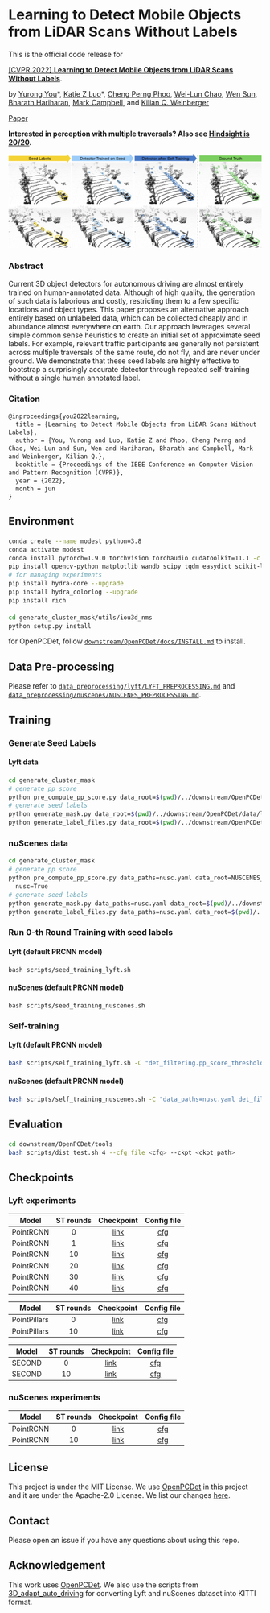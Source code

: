 # Learning to Detect Mobile Objects from LiDAR Scans Without Labels

This is the official code release for

[[CVPR 2022] **Learning to Detect Mobile Objects from LiDAR Scans Without Labels**](https://arxiv.org/pdf/2203.15882.pdf).

by [Yurong You](https://yurongyou.com/)\*, [Katie Z Luo](https://www.cs.cornell.edu/~katieluo/)\*, [Cheng Perng Phoo](https://www.cs.cornell.edu/~cpphoo/), [Wei-Lun Chao](https://sites.google.com/view/wei-lun-harry-chao), [Wen Sun](https://wensun.github.io/), [Bharath Hariharan](http://home.bharathh.info/), [Mark Campbell](https://research.cornell.edu/researchers/mark-campbell), and [Kilian Q. Weinberger](https://www.cs.cornell.edu/~kilian/)

[Paper](https://arxiv.org/pdf/2203.15882.pdf)

**Interested in perception with multiple traversals? Also see [Hindsight is 20/20](https://github.com/YurongYou/Hindsight).**

![Figure](figures/banner.jpg)

### Abstract
Current 3D object detectors for autonomous driving are almost entirely trained on human-annotated data. Although of high quality, the generation of such data is laborious and costly, restricting them to a few specific locations and object types. This paper proposes an alternative approach entirely based on unlabeled data, which can be collected cheaply and in abundance almost everywhere on earth. Our approach leverages several simple common sense heuristics to create an initial set of approximate seed labels. For example, relevant traffic participants are generally not persistent across multiple traversals of the same route, do not fly, and are never under ground. We demonstrate that these seed labels are highly effective to bootstrap a surprisingly accurate detector through repeated self-training without a single human annotated label.

### Citation
```
@inproceedings{you2022learning,
  title = {Learning to Detect Mobile Objects from LiDAR Scans Without Labels},
  author = {You, Yurong and Luo, Katie Z and Phoo, Cheng Perng and Chao, Wei-Lun and Sun, Wen and Hariharan, Bharath and Campbell, Mark and Weinberger, Kilian Q.},
  booktitle = {Proceedings of the IEEE Conference on Computer Vision and Pattern Recognition (CVPR)},
  year = {2022},
  month = jun
}
```

## Environment
```bash
conda create --name modest python=3.8
conda activate modest
conda install pytorch=1.9.0 torchvision torchaudio cudatoolkit=11.1 -c pytorch -c nvidia
pip install opencv-python matplotlib wandb scipy tqdm easydict scikit-learn pyquaternion pillow==8.3.2
# for managing experiments
pip install hydra-core --upgrade
pip install hydra_colorlog --upgrade
pip install rich

cd generate_cluster_mask/utils/iou3d_nms
python setup.py install
```
for OpenPCDet, follow [`downstream/OpenPCDet/docs/INSTALL.md`](downstream/OpenPCDet/docs/INSTALL.md) to install.

## Data Pre-processing
Please refer to [`data_preprocessing/lyft/LYFT_PREPROCESSING.md`](data_preprocessing/lyft/LYFT_PREPROCESSING.md) and
[`data_preprocessing/nuscenes/NUSCENES_PREPROCESSING.md`](data_preprocessing/nuscenes/NUSCENES_PREPROCESSING.md).

## Training
### Generate Seed Labels
#### Lyft data
```bash
cd generate_cluster_mask
# generate pp score
python pre_compute_pp_score.py data_root=$(pwd)/../downstream/OpenPCDet/data/lyft/training
# generate seed labels
python generate_mask.py data_root=$(pwd)/../downstream/OpenPCDet/data/lyft/training
python generate_label_files.py data_root=$(pwd)/../downstream/OpenPCDet/data/lyft/training
```
### nuScenes data
```bash
cd generate_cluster_mask
# generate pp score
python pre_compute_pp_score.py data_paths=nusc.yaml data_root=NUSCENES_KITTI_FORMAT_20HZ/training \
  nusc=True
# generate seed labels
python generate_mask.py data_paths=nusc.yaml data_root=$(pwd)/../downstream/OpenPCDet/data/nuscenes_boston/training plane_estimate.max_hs=-1.3
python generate_label_files.py data_paths=nusc.yaml data_root=$(pwd)/../downstream/OpenPCDet/data/nuscenes_boston/training image_shape="[900, 1600]"
```

### Run 0-th Round Training with seed labels
#### Lyft (default PRCNN model)
```
bash scripts/seed_training_lyft.sh
```
#### nuScenes (default PRCNN model)
```
bash scripts/seed_training_nuscenes.sh
```

### Self-training
#### Lyft (default PRCNN model)
```bash
bash scripts/self_training_lyft.sh -C "det_filtering.pp_score_threshold=0.7 det_filtering.pp_score_percentile=20 data_paths.bbox_info_save_dst=null"
```
#### nuScenes (default PRCNN model)
```bash
bash scripts/self_training_nuscenes.sh -C "data_paths=nusc.yaml det_filtering.pp_score_threshold=0.7 det_filtering.pp_score_percentile=20 data_paths.bbox_info_save_dst=null calib_path=$(pwd)/downstream/OpenPCDet/data/nuscenes_boston/training/calib ptc_path=$(pwd)/downstream/OpenPCDet/data/nuscenes_boston/training/velodyne image_shape=[900,1600]"
```

## Evaluation
```bash
cd downstream/OpenPCDet/tools
bash scripts/dist_test.sh 4 --cfg_file <cfg> --ckpt <ckpt_path>
```

## Checkpoints
### Lyft experiments
| Model | ST rounds | Checkpoint  | Config file |
| ----- | :----:  | :----: | :----: |
| PointRCNN | 0 | [link](https://drive.google.com/file/d/1Ybgks4g0u3hl54n4nWmttPAmsrdbiS0l/view?usp=sharing) | [cfg](downstream/OpenPCDet/tools/cfgs/lyft_models/pointrcnn_dynamic_obj.yaml) |
| PointRCNN | 1 | [link](https://drive.google.com/file/d/18h0XxMgMLCkQQt0lddOhs41Y1Dd41ctv/view?usp=sharing) | [cfg](downstream/OpenPCDet/tools/cfgs/lyft_models/pointrcnn_dynamic_obj.yaml) |
| PointRCNN | 10 | [link](https://drive.google.com/file/d/1-YlEBasUbNB5CKQmXDw3MOzPkFX-9nW_/view?usp=sharing) | [cfg](downstream/OpenPCDet/tools/cfgs/lyft_models/pointrcnn_dynamic_obj.yaml) |
| PointRCNN | 20 | [link](https://drive.google.com/file/d/1k8IhZyd5edaeS1FPjlw-hhBHGyFycHEj/view?usp=sharing) | [cfg](downstream/OpenPCDet/tools/cfgs/lyft_models/pointrcnn_dynamic_obj.yaml) |
| PointRCNN | 30 | [link](https://drive.google.com/file/d/19mD17T4j3vk-l0QpUP1AjzoVkdVj1soQ/view?usp=sharing) | [cfg](downstream/OpenPCDet/tools/cfgs/lyft_models/pointrcnn_dynamic_obj.yaml) |
| PointRCNN | 40 | [link](https://drive.google.com/file/d/1hjKIB2e4PdI4LvWQC7st4806kcJtpugI/view?usp=sharing) | [cfg](downstream/OpenPCDet/tools/cfgs/lyft_models/pointrcnn_dynamic_obj.yaml) |

| Model | ST rounds | Checkpoint  | Config file |
| ----- | :----:  | :----: | :----: |
| PointPillars | 0 | [link](https://drive.google.com/file/d/1reCjHSpFVBJt7_9ciThKBCgdbo3u6E4L/view?usp=sharing) | [cfg](downstream/OpenPCDet/tools/cfgs/lyft_models/pointpillar_dynamic_obj.yaml) |
| PointPillars | 10 | [link](https://drive.google.com/file/d/1cJYhPee6vyxSi9xTxPKXTTtq3a7tZVDo/view?usp=sharing) | [cfg](downstream/OpenPCDet/tools/cfgs/lyft_models/pointpillar_dynamic_obj.yaml) |

| Model | ST rounds | Checkpoint  | Config file |
| ----- | :----:  | :----: | :----: |
| SECOND | 0 | [link](https://drive.google.com/file/d/1kmT57XyAnTZvkwtLBDg-Nev_Bz62pgfQ/view?usp=sharing) | [cfg](downstream/OpenPCDet/tools/cfgs/lyft_models/second_dynamic_obj.yaml) |
| SECOND | 10 | [link](https://drive.google.com/file/d/1SesvQ44qaAGv8GAFqH0o0ABMq8aQarSe/view?usp=sharing) | [cfg](downstream/OpenPCDet/tools/cfgs/lyft_models/second_dynamic_obj.yaml) |

### nuScenes experiments
| Model | ST rounds | Checkpoint  | Config file |
| ----- | :----:  | :----: | :----: |
| PointRCNN | 0 | [link](https://drive.google.com/file/d/1PGDHFfUk-kVNIfAUs8iakagVtWS2xkeV/view?usp=sharing) | [cfg](downstream/OpenPCDet/tools/cfgs/nuscenes_boston_models/pointrcnn_dynamic_obj.yaml) |
| PointRCNN | 10 | [link](https://drive.google.com/file/d/1zzeMRIhpItq97n8lsaJHCjGi4sviqDQ8/view?usp=sharing) | [cfg](downstream/OpenPCDet/tools/cfgs/nuscenes_boston_models/pointrcnn_dynamic_obj.yaml) |

## License
This project is under the MIT License.
We use [OpenPCDet](https://github.com/open-mmlab/OpenPCDet) in this project and it are under the Apache-2.0 License.
We list our changes [here](CHANGES.md).

## Contact
Please open an issue if you have any questions about using this repo.

## Acknowledgement
This work uses [OpenPCDet](https://github.com/open-mmlab/OpenPCDet).
We also use the scripts from [3D_adapt_auto_driving](https://github.com/cxy1997/3D_adapt_auto_driving) for converting Lyft and nuScenes dataset into KITTI format.
